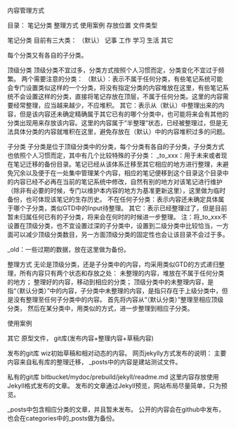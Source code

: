 
内容管理方式

目录：
笔记分类
整理方式
    使用案例
存放位置
文件类型

笔记分类
目前有三大类：
（默认）
记事
工作
学习
生活
其它

每个分类又有各自的子分类。


顶级分类
顶级分类不宜过多，分类方式按照个人习惯而定，分类变化不宜过于频繁。
两个需要注意的分类：
（默认）：表示不属于任何分类，有些笔记系统可能会专门设置类似这样的一个分类，将没有指定分类的内容堆放在这里，有些笔记系统不会设置这样的分类，直接将笔记存放在顶层，不属于任何分类。这里的内容需要经常整理，应当越来越少，不应堆积。
其它：表示从（默认）中整理出来的内容，但是该内容还未确定精确属于其它已有的哪个分类中，也可能将来会有其他的分类出现用来存放该内容。这里的内容属于“半整理”状态，已经被整理过，但是无法具体分类的内容就堆积在这里，避免存放在（默认）中的内容堆积过多的问题。

子分类
子分类是位于顶级分类中的分类，每个分类有各自的子分类，子分类方式也依照个人习惯而定，其中有几个比较特殊的子分类：
_to_xxx：用于未来或者现在笔记迁移的备份目录。笔记已经从该体系迁移至其它相应的地方进行整理，未避免冗余以及便于在一处集中管理某个内容，相应的笔记便移到这个目录这个目录中的内容已经不必再在当前的笔记系统中修改，自然有别的地方对该笔记进行维护（除非有必要的时候，专门以维护本内容的地方为基准更新这里），这里做为临时备份，也可体现该笔记的生存历史。
不在任何子分类：表示内容还未确定具体属于哪个子分类，类似GTD中的Input待整理。
其它：表示已经整理过了，但是目前暂未归属任何已有的子分类，将来会在何时的时候进一步整理。
注：将_to_xxx不设置在顶级分类，也不宜设置过深的子分类中，设置到二级分类中比较恰当，一方面可以减少顶级分类数目，另一方面顶级分类的固定性也会让该目录不会过于多。

_old：一些过期的数据，放在这里做为备份。

整理方式
无论是顶级分类，还是子分类中的内容，均采用类似GTD的方式递归整理，所有内容只有两个状态和存放之处：
未整理的内容，堆放在不属于任何分类的地方；
整理好的内容，移动到相应的分类；
顶级分类中的未整理内容，是指“（默认分类）”中的内容，子分类中未整理的内容，是指只存在于上级分类中，但是没有整理至任何子分类中的内容。
首先将内容从“（默认分类）”整理至相应顶级分类，
然后在某分类中，用类似的方式，进一步整理到相应子分类。

使用案例

其它
原型文件，
git库(发布内容+整理内容+草稿内容)

发布的git库
wiz初始草稿和相对动态的内容。
网页jekylly方式发布的说明：
主要内容来自私有库的整理迁移，
_posts中的内容是建站测试文件。

私有的git库
bitbucket/mydoc/prebuild/jekyll/readme.md
这里内容存放使用Jekyll格式发布的文章。
发布的文章通过Jekyll预览，网站布局尽量简单，只为预览。

_posts中包含相应分类的文章，并且暂未发布。
公开的内容会在github中发布，也会在categories中的_posts做为备份。
